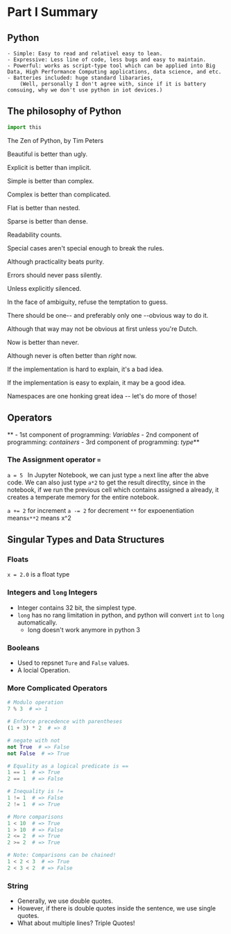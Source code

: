 # Part I Summary

## Python
    - Simple: Easy to read and relativel easy to lean.
    - Expressive: Less line of code, less bugs and easy to maintain.
    - Powerful: works as script-type tool which can be applied into Big Data, High Performance Computing applications, data science, and etc.
    - Batteries included: huge standard libararies,
        (Well, personally I don't agree with, since if it is battery comsuing, why we don't use python in iot devices.)
  
## The philosophy of Python

```python
import this
```

  The Zen of Python, by Tim Peters

  Beautiful is better than ugly.

  Explicit is better than implicit.

  Simple is better than complex.

  Complex is better than complicated.

  Flat is better than nested.

  Sparse is better than dense.

  Readability counts.

  Special cases aren't special enough to break the rules.

  Although practicality beats purity.

  Errors should never pass silently.

  Unless explicitly silenced.

  In the face of ambiguity, refuse the temptation to guess.

  There should be one-- and preferably only one --obvious way to do it.

  Although that way may not be obvious at first unless you're Dutch.

  Now is better than never.

  Although never is often better than *right* now.

  If the implementation is hard to explain, it's a bad idea.

  If the implementation is easy to explain, it may be a good idea.

  Namespaces are one honking great idea -- let's do more of those!

## Operators
   ** - 1st component of programming: *Variables*
    - 2nd component of programming: *containers*
    - 3rd component of programming: *type***

### The Assignment operator `=`
`a = 5 `
In Jupyter Notebook, we can just type `a` next line after the abve code. 
We can also just type `a*2` to get the result directlty, since in the notebook, if we run the previous cell which contains assigned a already, it creates a temperate memory for the entire notebook.

`a += 2` for increment
`a -= 2` for decrement
`**` for expoenentiation means`x**2` means x^2

## Singular Types and Data Structures

### Floats
`x = 2.0` is a float type

### Integers and `long` Integers
  - Integer contains 32 bit, the simplest type.
  - `long` has no rang limitation in python, and python will convert `int` to `long` automatically.
    - long doesn't work anymore in python 3

### Booleans
  - Used to repsnet `Ture` and `False` values.
  - A locial Operation.


### More Complicated Operators
```python
# Modulo operation
7 % 3  # => 1

# Enforce precedence with parentheses
(1 + 3) * 2  # => 8

# negate with not
not True  # => False
not False  # => True

# Equality as a logical predicate is ==
1 == 1  # => True
2 == 1  # => False

# Inequality is !=
1 != 1  # => False
2 != 1  # => True

# More comparisons
1 < 10  # => True
1 > 10  # => False
2 <= 2  # => True
2 >= 2  # => True

# Note: Comparisons can be chained!
1 < 2 < 3  # => True
2 < 3 < 2  # => False
```

### String
- Generally, we use double quotes.
- However, if there is double quotes inside the sentence,
  we use single quotes.
- What about multiple lines? Triple Quotes!

